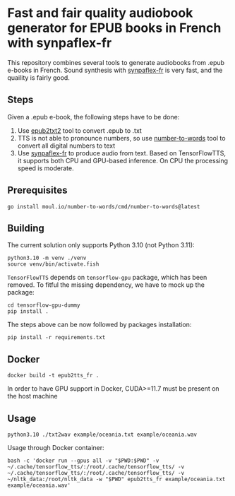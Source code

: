 # Fast and fair quality audiobook generator for EPUB books in French with synpaflex-fr

This repository combines several tools to generate audiobooks from .epub e-books in French. Sound synthesis with [synpaflex-fr](https://huggingface.co/tensorspeech/tts-mb_melgan-synpaflex-fr) is very fast, and the quaility is fairly good.

## Steps

Given a .epub e-book, the following steps have to be done:

1. Use [epub2txt2](https://github.com/kevinboone/epub2txt2) tool to convert .epub to .txt
2. TTS is not able to pronounce numbers, so use [number-to-words](https://github.com/moul/number-to-words) tool to convert all digital numbers to text
3. Use [synpaflex-fr](https://huggingface.co/tensorspeech/tts-mb_melgan-synpaflex-fr) to produce audio from text. Based on TensorFlowTTS, it supports both CPU and GPU-based inference. On CPU the processing speed is moderate.

## Prerequisites

```
go install moul.io/number-to-words/cmd/number-to-words@latest
```

## Building

The current solution only supports Python 3.10 (not Python 3.11):

```
python3.10 -m venv ./venv
source venv/bin/activate.fish
```

`TensorFlowTTS` depends on `tensorflow-gpu` package, which has been removed. To fitful the missing dependency, we have to mock up the package:

```
cd tensorflow-gpu-dummy
pip install .
```

The steps above can be now followed by packages installation:

```
pip install -r requirements.txt
```

## Docker

```
docker build -t epub2tts_fr .
```

In order to have GPU support in Docker, CUDA>=11.7 must be present on the host machine

## Usage

```
python3.10 ./txt2wav example/oceania.txt example/oceania.wav
```

Usage through Docker container:

```
bash -c 'docker run --gpus all -v "$PWD:$PWD" -v ~/.cache/tensorflow_tts/:/root/.cache/tensorflow_tts/ -v ~/.cache/tensorflow_tts/:/root/.cache/tensorflow_tts/ -v ~/nltk_data:/root/nltk_data -w "$PWD" epub2tts_fr example/oceania.txt example/oceania.wav'
```

